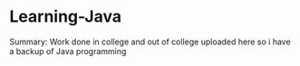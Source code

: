 # Learning-Java

Summary: Work done in college and out of college uploaded here so i have a backup of Java programming 
